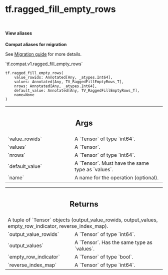 <div itemscope itemtype="http://developers.google.com/ReferenceObject">
<meta itemprop="name" content="tf.ragged_fill_empty_rows" />
<meta itemprop="path" content="Stable" />
</div>

# tf.ragged_fill_empty_rows

<!-- Insert buttons and diff -->

<table class="tfo-notebook-buttons tfo-api nocontent" align="left">

</table>






<section class="expandable">
  <h4 class="showalways">View aliases</h4>
  <p>
<b>Compat aliases for migration</b>
<p>See
<a href="https://www.tensorflow.org/guide/migrate">Migration guide</a> for
more details.</p>
<p>`tf.compat.v1.ragged_fill_empty_rows`</p>
</p>
</section>

<pre class="devsite-click-to-copy prettyprint lang-py tfo-signature-link">
<code>tf.ragged_fill_empty_rows(
    value_rowids: Annotated[Any, _atypes.Int64],
    values: Annotated[Any, TV_RaggedFillEmptyRows_T],
    nrows: Annotated[Any, _atypes.Int64],
    default_value: Annotated[Any, TV_RaggedFillEmptyRows_T],
    name=None
)
</code></pre>



<!-- Placeholder for "Used in" -->


<!-- Tabular view -->
 <table class="responsive fixed orange">
<colgroup><col width="214px"><col></colgroup>
<tr><th colspan="2"><h2 class="add-link">Args</h2></th></tr>

<tr>
<td>
`value_rowids`<a id="value_rowids"></a>
</td>
<td>
A `Tensor` of type `int64`.
</td>
</tr><tr>
<td>
`values`<a id="values"></a>
</td>
<td>
A `Tensor`.
</td>
</tr><tr>
<td>
`nrows`<a id="nrows"></a>
</td>
<td>
A `Tensor` of type `int64`.
</td>
</tr><tr>
<td>
`default_value`<a id="default_value"></a>
</td>
<td>
A `Tensor`. Must have the same type as `values`.
</td>
</tr><tr>
<td>
`name`<a id="name"></a>
</td>
<td>
A name for the operation (optional).
</td>
</tr>
</table>



<!-- Tabular view -->
 <table class="responsive fixed orange">
<colgroup><col width="214px"><col></colgroup>
<tr><th colspan="2"><h2 class="add-link">Returns</h2></th></tr>
<tr class="alt">
<td colspan="2">
A tuple of `Tensor` objects (output_value_rowids, output_values, empty_row_indicator, reverse_index_map).
</td>
</tr>
<tr>
<td>
`output_value_rowids`<a id="output_value_rowids"></a>
</td>
<td>
A `Tensor` of type `int64`.
</td>
</tr><tr>
<td>
`output_values`<a id="output_values"></a>
</td>
<td>
A `Tensor`. Has the same type as `values`.
</td>
</tr><tr>
<td>
`empty_row_indicator`<a id="empty_row_indicator"></a>
</td>
<td>
A `Tensor` of type `bool`.
</td>
</tr><tr>
<td>
`reverse_index_map`<a id="reverse_index_map"></a>
</td>
<td>
A `Tensor` of type `int64`.
</td>
</tr>
</table>

